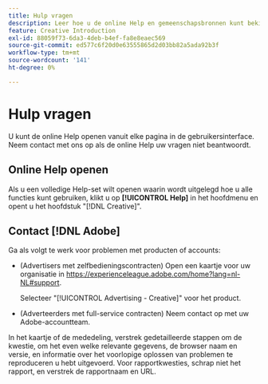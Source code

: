 ```yaml
---
title: Hulp vragen
description: Leer hoe u de online Help en gemeenschapsbronnen kunt bekijken en hoe u technische ondersteuning kunt krijgen.
feature: Creative Introduction
exl-id: 88059f73-6da3-4deb-b4ef-fa8e8eaec569
source-git-commit: ed577c6f20d0e63555865d2d03bb82a5ada92b3f
workflow-type: tm+mt
source-wordcount: '141'
ht-degree: 0%

---
```


# Hulp vragen

<!-- Can remove this page when we move this into DSP help -->

U kunt de online Help openen vanuit elke pagina in de gebruikersinterface. Neem contact met ons op als de online Help uw vragen niet beantwoordt.

## Online Help openen

Als u een volledige Help-set wilt openen waarin wordt uitgelegd hoe u alle functies kunt gebruiken, klikt u op **[!UICONTROL Help]** in het hoofdmenu en opent u het hoofdstuk &quot;[!DNL Creative]&quot;.

<!--
## Ask the Adobe Advertising community

Look for answers to your questions in the [Adobe Advertising community forums](https://experienceleaguecommunities.adobe.com/t5/adobe-advertising/ct-p/adobe-advertising-cloud-community).
-->

## Contact [!DNL Adobe]

Ga als volgt te werk voor problemen met producten of accounts:

* (Advertisers met zelfbedieningscontracten) Open een kaartje voor uw organisatie in [&#x200B; https://experienceleague.adobe.com/home?lang=nl-NL#support &#x200B;](https://experienceleague.adobe.com/home?lang=nl-NL&support-tab=home#support).

  Selecteer &quot;[!UICONTROL Advertising - Creative]&quot; voor het product.

* (Adverteerders met full-service contracten) Neem contact op met uw Adobe-accountteam.

In het kaartje of de mededeling, verstrek gedetailleerde stappen om de kwestie, om het even welke relevante gegevens, de browser naam en versie, en informatie over het voorlopige oplossen van problemen te reproduceren u hebt uitgevoerd. Voor rapportkwesties, schrap niet het rapport, en verstrek de rapportnaam en URL.

